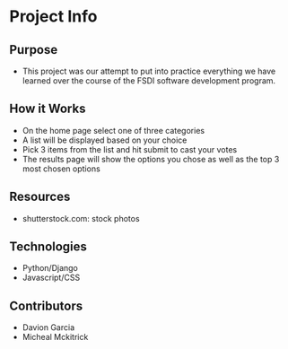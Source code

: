# Project Info

## Purpose

- This project was our attempt to put into practice everything we have learned over the course of the FSDI software development program.

## How it Works

- On the home page select one of three categories
- A list will be displayed based on your choice
- Pick 3 items from the list and hit submit to cast your votes
- The results page will show the options you chose as well as the top 3 most chosen options

## Resources

- shutterstock.com: stock photos 

## Technologies

- Python/Django
- Javascript/CSS

## Contributors

- Davion Garcia
- Micheal Mckitrick
